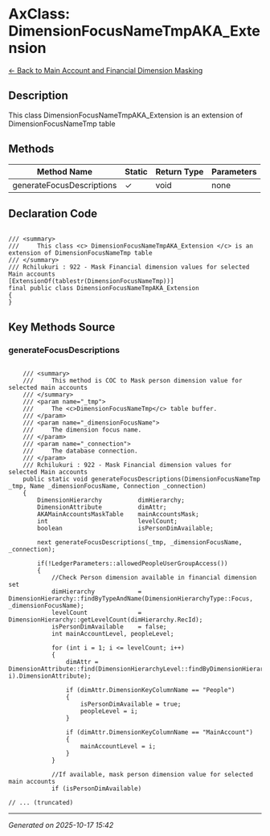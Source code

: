 # AxClass: DimensionFocusNameTmpAKA_Extension

[← Back to Main Account and Financial Dimension Masking](../README.md)

## Description

<summary> This class <c> DimensionFocusNameTmpAKA_Extension </c> is an extension of DimensionFocusNameTmp table </summary>

## Methods

| Method Name | Static | Return Type | Parameters |
|-------------|--------|-------------|------------|
| generateFocusDescriptions | ✓ | void | none |

## Declaration Code

```xpp

/// <summary>
///		This class <c> DimensionFocusNameTmpAKA_Extension </c> is an extension of DimensionFocusNameTmp table
/// </summary>
/// Rchilukuri : 922 - Mask Financial dimension values for selected Main accounts
[ExtensionOf(tablestr(DimensionFocusNameTmp))]
final public class DimensionFocusNameTmpAKA_Extension
{
}

```

## Key Methods Source

### generateFocusDescriptions

```xpp

    /// <summary>
    ///		This method is COC to Mask person dimension value for selected main accounts
    /// </summary>
    /// <param name="_tmp">
    ///		The <c>DimensionFocusNameTmp</c> table buffer.
    /// </param>
    /// <param name="_dimensionFocusName">
    ///		The dimension focus name.
    /// </param>
    /// <param name="_connection">
    ///		The database connection.
    /// </param>
    /// Rchilukuri : 922 - Mask Financial dimension values for selected Main accounts
    public static void generateFocusDescriptions(DimensionFocusNameTmp _tmp, Name _dimensionFocusName, Connection _connection)
    {
        DimensionHierarchy			dimHierarchy;
        DimensionAttribute			dimAttr;
        AKAMainAccountsMaskTable	mainAccountsMask;
        int							levelCount;
        boolean						isPersonDimAvailable;

        next generateFocusDescriptions(_tmp, _dimensionFocusName, _connection);

        if(!LedgerParameters::allowedPeopleUserGroupAccess())
        {
            //Check Person dimension available in financial dimension set
            dimHierarchy			= DimensionHierarchy::findByTypeAndName(DimensionHierarchyType::Focus, _dimensionFocusName);
            levelCount				= DimensionHierarchy::getLevelCount(dimHierarchy.RecId);
            isPersonDimAvailable	= false;
            int mainAccountLevel, peopleLevel;

            for (int i = 1; i <= levelCount; i++)
            {
                dimAttr = DimensionAttribute::find(DimensionHierarchyLevel::findByDimensionHierarchyAndLevel(dimHierarchy.RecId, i).DimensionAttribute);
                
                if (dimAttr.DimensionKeyColumnName == "People")
                {
                    isPersonDimAvailable = true;
                    peopleLevel = i;                   
                }

                if (dimAttr.DimensionKeyColumnName == "MainAccount")
                {
                    mainAccountLevel = i;
                }
            }
        
            //If available, mask person dimension value for selected main accounts
            if (isPersonDimAvailable)

// ... (truncated)
```

---

*Generated on 2025-10-17 15:42*
